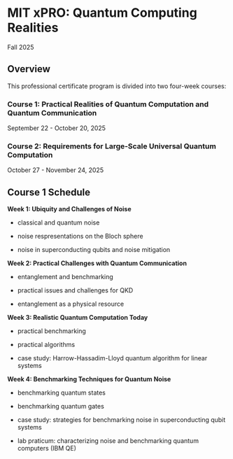 # MIT xPRO:  Quantum Computing Realities

Fall 2025

## Overview

This professional certificate program is divided into two four-week courses:

### Course 1: Practical Realities of Quantum Computation and Quantum Communication

September 22 - October 20, 2025

### Course 2: Requirements for Large-Scale Universal Quantum Computation

October 27 - November 24, 2025


## Course 1 Schedule

__Week 1: Ubiquity and Challenges of Noise__

- classical and quantum noise

- noise respresentations on the Bloch sphere

- noise in superconducting qubits and noise mitigation

__Week 2:  Practical Challenges with Quantum Communication__

- entanglement and benchmarking

- practical issues and challenges for QKD

- entanglement as a physical resource

__Week 3:  Realistic Quantum Computation Today__

- practical benchmarking

- practical algorithms

- case study: Harrow-Hassadim-Lloyd quantum algorithm for linear systems

__Week 4:  Benchmarking Techniques for Quantum Noise__

- benchmarking quantum states

- benchmarking quantum gates

- case study: strategies for benchmarking noise in superconducting qubit systems

- lab praticum: characterizing noise and benchmarking quantum computers (IBM QE)